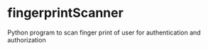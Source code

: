 # fingerprintScanner
Python program to scan finger print of user for authentication and authorization
